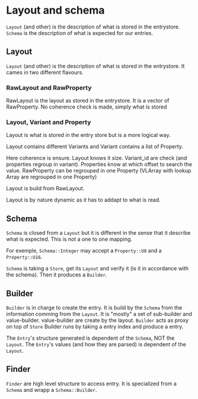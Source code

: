 # Layout and schema

`Layout` (and other) is the description of what is stored in the entrystore.
`Schema` is the description of what is expected for our entries.


## Layout

`Layout` (and other) is the description of what is stored in the entrystore.
It cames in two different flavours.

### RawLayout and RawProperty

RawLayout is the layout as stored in the entrystore. It is a vector of RawProperty.
No coherence check is made, simply what is stored


### Layout, Variant and Property

Layout is what is stored in the entry store but is a more logical way.

Layout contains different Variants and Variant contains a list of Property.

Here coherence is ensure.
Layout knows it size. Variant_id are check (and properties regroup in variant).
Properties know at which offset to search the value. RawProperty can be regrouped in one Property (VLArray with lookup Array are regrouped in one Property)

Layout is build from RawLayout.

Layout is by nature dynamic as it has to addapt to what is read.


## Schema

`Schema` is closed from a `Layout` but it is different in the sense that it describe what is expected. This is not a one to one mapping.

For exemple, `Schema::Integer` may accept a `Property::U8` and a `Property::U16`.

`Schema` is taking a `Store`, get its `Layout` and verify it (is it in accordance with the schema).
Then it produces a `Builder`.

## Builder

`Builder` is in charge to create the entry.
It is build by the `Schema` from the information comming from the `Layout`.
It is "mostly" a set of sub-builder and value-builder. value-builder are create by the layout.
`Builder` acts as proxy on top of `Store`
Builder runs by taking a entry index and produce a entry.

The `Entry`'s structure generated is dependent of the `Schema`, NOT the `Layout`.
The `Entry`'s values (and how they are parsed) is dependent of the `Layout`.


## Finder

`Finder` are high level structure to access entry.
It is specialized from a `Schema` and wrapp a `Schema::Builder`.
